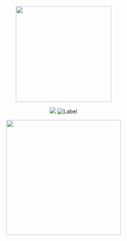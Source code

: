 <div align="center">



  <a href="https://guns.lol/seildirectory"><img src="https://i.postimg.cc/8cWPNYC2/tumblr-42898a9e10168ecc8e054152a77b36ab-d0f65bb8-2048.jpg" width="250" height="auto" align="auto"></img></a>


  <img src="https://komarev.com/ghpvc/?username=atervir&label= directories &color=5d5d5d&style=water"> ![Label](https://img.shields.io/badge/upcoming-more%20links%20for%20info%20soon-6e6e6e)
<p align="center">
    <img width="300" src="" alt="">
</p>

